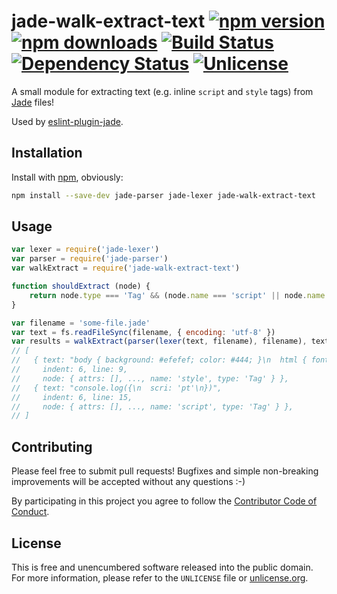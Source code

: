 # jade-walk-extract-text [![npm version](https://img.shields.io/npm/v/jade-walk-extract-text.svg?style=flat)](https://www.npmjs.org/package/jade-walk-extract-text) [![npm downloads](https://img.shields.io/npm/dm/jade-walk-extract-text.svg?style=flat)](https://www.npmjs.org/package/jade-walk-extract-text) [![Build Status](https://img.shields.io/travis/myfreeweb/jade-walk-extract-text.svg?style=flat)](https://travis-ci.org/myfreeweb/jade-walk-extract-text) [![Dependency Status](https://img.shields.io/gemnasium/myfreeweb/jade-walk-extract-text.svg?style=flat)](https://gemnasium.com/myfreeweb/jade-walk-extract-text) [![Unlicense](https://img.shields.io/badge/un-license-green.svg?style=flat)](http://unlicense.org)

A small module for extracting text (e.g. inline `script` and `style` tags) from [Jade] files!

Used by [eslint-plugin-jade].

[Jade]: http://jade-lang.com
[eslint-plugin-jade]: https://github.com/myfreeweb/eslint-plugin-jade

## Installation

Install with [npm], obviously:

```bash
npm install --save-dev jade-parser jade-lexer jade-walk-extract-text
```

[npm]: https://www.npmjs.com

## Usage

```javascript
var lexer = require('jade-lexer')
var parser = require('jade-parser')
var walkExtract = require('jade-walk-extract-text')

function shouldExtract (node) {
	return node.type === 'Tag' && (node.name === 'script' || node.name === 'style')
}

var filename = 'some-file.jade'
var text = fs.readFileSync(filename, { encoding: 'utf-8' })
var results = walkExtract(parser(lexer(text, filename), filename), text, shouldExtract)
// [
//   { text: "body { background: #efefef; color: #444; }\n  html { font-size: 105%; }",
//     indent: 6, line: 9,
//     node: { attrs: [], ..., name: 'style', type: 'Tag' } },
//   { text: "console.log({\n  scri: 'pt'\n})",
//     indent: 6, line: 15,
//     node: { attrs: [], ..., name: 'script', type: 'Tag' } },
// ]
```

## Contributing

Please feel free to submit pull requests!
Bugfixes and simple non-breaking improvements will be accepted without any questions :-)

By participating in this project you agree to follow the [Contributor Code of Conduct](http://contributor-covenant.org/version/1/2/0/).

## License

This is free and unencumbered software released into the public domain.  
For more information, please refer to the `UNLICENSE` file or [unlicense.org](http://unlicense.org).
